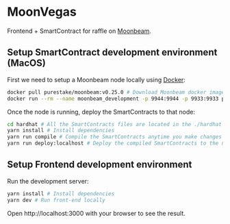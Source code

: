 # MoonVegas

Frontend + SmartContract for raffle on [Moonbeam](https://moonbeam.network/).

## Setup SmartContract development environment (MacOS)

First we need to setup a Moonbeam node locally using [Docker](https://docs.docker.com/desktop/install/mac-install/):

```bash
docker pull purestake/moonbeam:v0.25.0 # Download Moonbeam docker image (only run this command the first time)
docker run --rm --name moonbeam_development -p 9944:9944 -p 9933:9933 purestake/moonbeam:v0.25.0 --dev --ws-external --rpc-external # Run the node
```

Once the node is running, deploy the SmartContracts to that node:

```bash
cd hardhat # All the SmartContracts files are located in the ./hardhat directory
yarn install # Install dependencies
yarn run compile # Compile the SmartContracts anytime you make changes
yarn run deploy:localhost # Deploy the compiled SmartContracts to the node running locally
```

## Setup Frontend development environment

Run the development server:

```bash
yarn install # Install dependencies
yarn dev # Run front-end locally
```

Open http://localhost:3000 with your browser to see the result.
